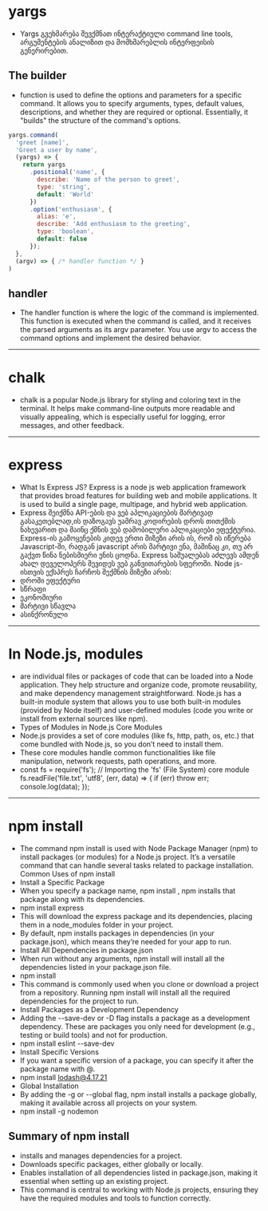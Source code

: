 # yargs 
- Yargs გვეხმარება შევქმნათ ინტერაქტიული command line tools, არგუმენტების ანალიზით და მომხმარებლის ინტერფეისის გენერირებით.
## The builder 
- function is used to define the options and parameters for a specific command. It allows you to specify arguments, types, default values, descriptions, and whether they are required or optional. Essentially, it "builds" the structure of the command's options.
```js
yargs.command(
  'greet [name]',
  'Greet a user by name',
  (yargs) => {
    return yargs
      .positional('name', {
        describe: 'Name of the person to greet',
        type: 'string',
        default: 'World'
      })
      .option('enthusiasm', {
        alias: 'e',
        describe: 'Add enthusiasm to the greeting',
        type: 'boolean',
        default: false
      });
  },
  (argv) => { /* handler function */ }
)
```
## handler
- The handler function is where the logic of the command is implemented. This function is executed when the command is called, and it receives the parsed arguments as its argv parameter. You use argv to access the command options and implement the desired behavior.
---
# chalk
- chalk is a popular Node.js library for styling and coloring text in the terminal. It helps make command-line outputs more readable and visually appealing, which is especially useful for logging, error messages, and other feedback.
---
# express 
- What Is Express JS? Express is a node js web application framework that provides broad features for building web and mobile applications. It is used to build a single page, multipage, and hybrid web application.
- Express შეიქმნა API-ების და ვებ აპლიკაციების მარტივად გასაკეთებლად,ის დაზოგავს უამრავ კოდირების დროს თითქმის ნახევარით და მაინც ქმნის ვებ დამობილური აპლიკაციები ეფექტურია. Express-ის გამოყენების კიდევ ერთი მიზეზი არის ის, რომ ის იწერება Javascript-ში, რადგან javascript არის მარტივი ენა, მაშინაც კი, თუ არ გაქვთ წინა ნებისმიერი ენის ცოდნა. Express საშუალებას აძლევს ამდენ ახალ დეველოპერს შევიდეს ვებ განვითარების სფეროში. Node js-ისთვის ექსპრეს ჩარჩოს შექმნის მიზეზი არის:
- დროში ეფექტური
- სწრაფი
- ეკონომიური
- მარტივი სწავლა
- ასინქრონული
---
# In Node.js, modules 
- are individual files or packages of code that can be loaded into a Node application. They help structure and organize code, promote reusability, and make dependency management straightforward. Node.js has a built-in module system that allows you to use both built-in modules (provided by Node itself) and user-defined modules (code you write or install from external sources like npm).
- Types of Modules in Node.js Core Modules
- Node.js provides a set of core modules (like fs, http, path, os, etc.) that come bundled with Node.js, so you don’t need to install them.
- These core modules handle common functionalities like file manipulation, network requests, path operations, and more.
- const fs = require('fs'); // Importing the 'fs' (File System) core module
fs.readFile('file.txt', 'utf8', (err, data) => {
  if (err) throw err;
  console.log(data);
});
---
# npm install 
- The command npm install is used with Node Package Manager (npm) to install packages (or modules) for a Node.js project. It’s a versatile command that can handle several tasks related to package installation.
Common Uses of npm install
- Install a Specific Package
- When you specify a package name, npm install <package-name>, npm installs that package along with its dependencies.
- npm install express
- This will download the express package and its dependencies, placing them in a node_modules folder in your project.
- By default, npm installs packages in dependencies (in your package.json), which means they’re needed for your app to run.
- Install All Dependencies in package.json
- When run without any arguments, npm install will install all the dependencies listed in your package.json file.
- npm install
- This command is commonly used when you clone or download a project from a repository. Running npm install will install all the required dependencies for the project to run.
- Install Packages as a Development Dependency
- Adding the --save-dev or -D flag installs a package as a development dependency. These are packages you only need for development (e.g., testing or build tools) and not for production.
- npm install eslint --save-dev
- Install Specific Versions
- If you want a specific version of a package, you can specify it after the package name with @.
- npm install lodash@4.17.21
- Global Installation
- By adding the -g or --global flag, npm install installs a package globally, making it available across all projects on your system.
- npm install -g nodemon
## Summary of npm install
- installs and manages dependencies for a project.
- Downloads specific packages, either globally or locally.
- Enables installation of all dependencies listed in package.json, making it essential when setting up an existing project.
- This command is central to working with Node.js projects, ensuring they have the required modules and tools to function correctly.
